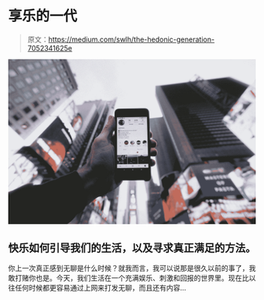# 享乐的一代

> 原文：<https://medium.com/swlh/the-hedonic-generation-7052341625e>

![](img/98d6942e3e54202264176bfba84898c4.png)

## 快乐如何引导我们的生活，以及寻求真正满足的方法。

你上一次真正感到无聊是什么时候？就我而言，我可以说那是很久以前的事了，我敢打赌你也是。今天，我们生活在一个充满娱乐、刺激和回报的世界里。现在比以往任何时候都更容易通过上网来打发无聊，而且还有内容…